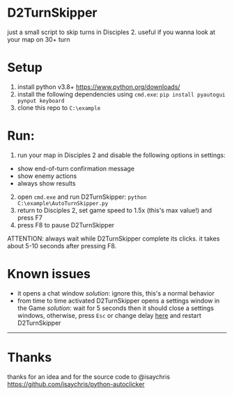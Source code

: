 # D2TurnSkipper
just a small script to skip turns in Disciples 2.
useful if you wanna look at your map on 30+ turn

# Setup
1) install python v3.8+ https://www.python.org/downloads/
2) install the following dependencies using `cmd.exe`: `pip install pyautogui pynput keyboard`
3) clone this repo to `C:\example`

# Run:
1) run your map in Disciples 2 and disable the following options in settings:
- show end-of-turn confirmation message
- show enemy actions
- always show results
2) open `cmd.exe` and run D2TurnSkipper: `python C:\example\AutoTurnSkipper.py`
3) return to Disciples 2, set game speed to 1.5x (this's max value!) and press F7
4) press F8 to pause D2TurnSkipper 

ATTENTION: always wait while D2TurnSkipper complete its clicks. it takes about 5-10 seconds after pressing F8.

# Known issues
- it opens a chat window
  *solution*: ignore this, this's a normal behavior
- from time to time activated D2TurnSkipper opens a settings window in the Game
  *solution*: wait for 5 seconds then it should close a settings windows, otherwise, press `Esc` or change delay [here](https://github.com/hobayoba/D2TurnSkipper/blob/main/AutoTurnSkipper.py#L7) and restart D2TurnSkipper

------
# Thanks
thanks for an idea and for the source code to @isaychris  
https://github.com/isaychris/python-autoclicker

